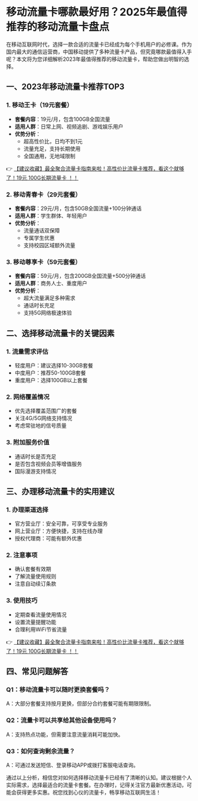 # 移动流量卡哪款最好用？2025年最值得推荐的移动流量卡盘点

在移动互联网时代，选择一款合适的流量卡已经成为每个手机用户的必修课。作为国内最大的通信运营商，中国移动提供了多种流量卡产品，但究竟哪款最值得入手呢？本文将为您详细解析2023年最值得推荐的移动流量卡，帮助您做出明智的选择。

## 一、2023年移动流量卡推荐TOP3

### 1. 移动王卡（19元套餐）
- **套餐内容**：19元/月，包含100GB全国流量
- **适用人群**：日常上网、视频追剧、游戏娱乐用户
- **优势分析**：
  - 超高性价比，日均不到1元
  - 流量充足，支持长期使用
  - 全国通用，无地域限制

👉 [【建议收藏】最全聚合流量卡指南来啦！高性价比流量卡推荐，看这个就够了！19元 100G长期流量卡 ！！](https://bit.ly/Liuliangka)

### 2. 移动青春卡（29元套餐）
- **套餐内容**：29元/月，包含50GB全国流量+100分钟通话
- **适用人群**：学生群体、年轻用户
- **优势分析**：
  - 流量通话双保障
  - 专属学生优惠
  - 支持校园区域额外流量

### 3. 移动尊享卡（59元套餐）
- **套餐内容**：59元/月，包含200GB全国流量+500分钟通话
- **适用人群**：商务人士、重度用户
- **优势分析**：
  - 超大流量满足多种需求
  - 通话时长充足
  - 支持5G网络极速体验

## 二、选择移动流量卡的关键因素

### 1. 流量需求评估
- 轻度用户：建议选择10-30GB套餐
- 中度用户：推荐50-100GB套餐
- 重度用户：选择100GB以上套餐

### 2. 网络覆盖情况
- 优先选择覆盖范围广的套餐
- 关注4G/5G网络支持情况
- 考虑常驻地的信号质量

### 3. 附加服务价值
- 通话时长是否充足
- 是否包含视频会员等增值服务
- 国际漫游支持情况

## 三、办理移动流量卡的实用建议

### 1. 办理渠道选择
- 官方营业厅：安全可靠，可享受专业服务
- 网上营业厅：方便快捷，支持在线办理
- 授权代理商：可能有额外优惠

### 2. 注意事项
- 确认套餐有效期
- 了解流量使用规则
- 注意自动续订条款

### 3. 使用技巧
- 定期查看流量使用情况
- 设置流量提醒功能
- 合理利用WiFi节省流量

👉 [【建议收藏】最全聚合流量卡指南来啦！高性价比流量卡推荐，看这个就够了！19元 100G长期流量卡 ！！](https://bit.ly/Liuliangka)

## 四、常见问题解答

### Q1：移动流量卡可以随时更换套餐吗？
A：大部分套餐支持按月更换，但部分合约套餐可能有期限限制。

### Q2：流量卡可以共享给其他设备使用吗？
A：支持热点功能，但需要注意流量消耗可能加快。

### Q3：如何查询剩余流量？
A：可通过发送短信、登录移动APP或拨打客服电话查询。

通过以上分析，相信您对如何选择移动流量卡已经有了清晰的认知。建议根据个人实际需求，选择最适合的流量卡套餐。在办理时，记得关注官方最新优惠活动，可能会获得更多实惠。祝您找到心仪的流量卡，畅享移动互联网生活！